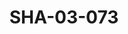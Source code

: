 ---
pid: SHA-03-073
title: SHA-03-073
language: en
collection: Sharhabil Ahmed
original_label: 
rights: Sharhabil Ahmed
location_of_original: Sharhabil Ahmed
photographer_or_studio: 
scanned_from: photograph 8.8 by 14.1
_date: '1978'
location: Khartoum
description: Concert Sharhabil Ahmed Kemal Kela Salah Bashir and Zakia Abu Gasim
additional_notes: 
permission_display: 'yes'
on_server: 'yes'
on_website: 'yes'
permalink: /archive/en/sha-03-073.html
layout: photo-page
---